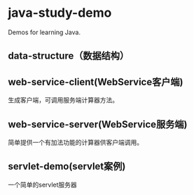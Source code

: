 # java-study-demo
Demos for learning Java.

## data-structure（数据结构）
## web-service-client(WebService客户端)
生成客户端，可调用服务端计算器方法。
## web-service-server(WebService服务端)
简单提供一个有加法功能的计算器供客户端调用。
## servlet-demo(servlet案例)
一个简单的servlet服务器